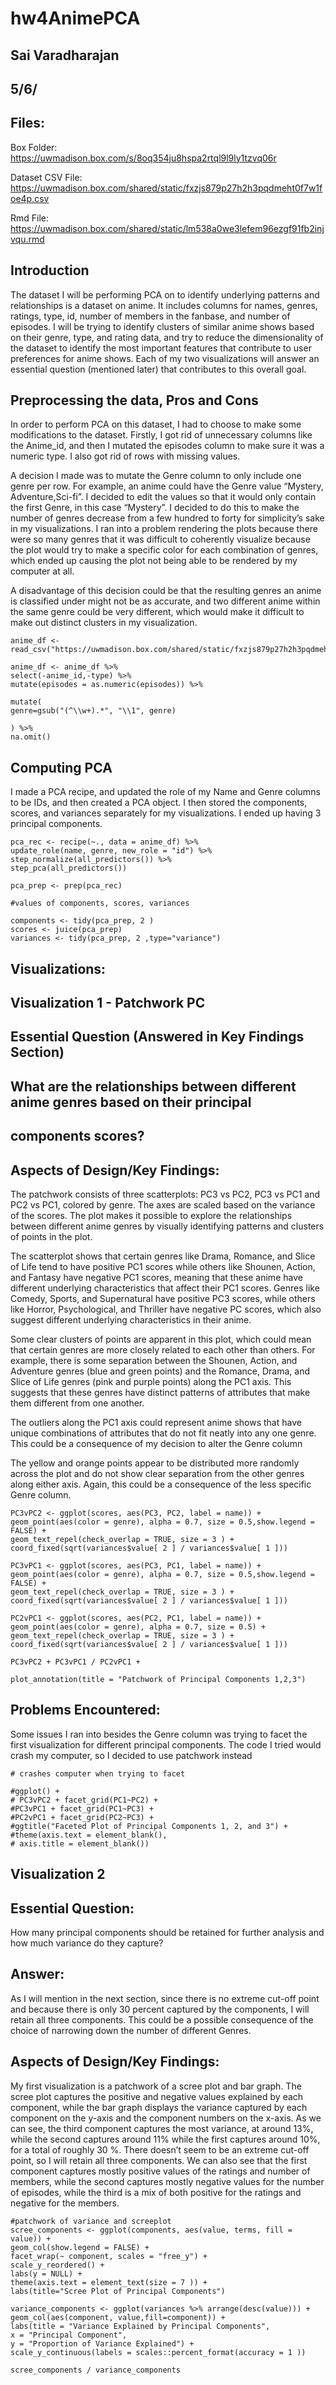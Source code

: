 # hw4AnimePCA

## Sai Varadharajan

## 5/6/

## Files:

Box Folder: https://uwmadison.box.com/s/8oq354ju8hspa2rtql9l9ly1tzvq06r

Dataset CSV File: https://uwmadison.box.com/shared/static/fxzjs879p27h2h3pqdmeht0f7w1foe4p.csv

Rmd File: https://uwmadison.box.com/shared/static/lm538a0we3lefem96ezgf91fb2injvqu.rmd

## Introduction

The dataset I will be performing PCA on to identify underlying patterns and relationships is a dataset on anime. It includes columns for names,
genres, ratings, type, id, number of members in the fanbase, and number of episodes. I will be trying to identify clusters of similar anime shows
based on their genre, type, and rating data, and try to reduce the dimensionality of the dataset to identify the most important features that
contribute to user preferences for anime shows. Each of my two visualizations will answer an essential question (mentioned later) that contributes
to this overall goal.

## Preprocessing the data, Pros and Cons

In order to perform PCA on this dataset, I had to choose to make some modifications to the dataset. Firstly, I got rid of unnecessary columns like
the Anime_id, and then I mutated the episodes column to make sure it was a numeric type. I also got rid of rows with missing values.

A decision I made was to mutate the Genre column to only include one genre per row. For example, an anime could have the Genre value
“Mystery, Adventure,Sci-fi”. I decided to edit the values so that it would only contain the first Genre, in this case “Mystery”. I decided to do this to
make the number of genres decrease from a few hundred to forty for simplicity’s sake in my visualizations. I ran into a problem rendering the plots
because there were so many genres that it was difficult to coherently visualize because the plot would try to make a specific color for each
combination of genres, which ended up causing the plot not being able to be rendered by my computer at all.

A disadvantage of this decision could be that the resulting genres an anime is classified under might not be as accurate, and two different anime
within the same genre could be very different, which would make it difficult to make out distinct clusters in my visualization.

```
anime_df <- read_csv("https://uwmadison.box.com/shared/static/fxzjs879p27h2h3pqdmeht0f7w1foe4p.csv")
```
```
anime_df <- anime_df %>%
select(-anime_id,-type) %>%
mutate(episodes = as.numeric(episodes)) %>%
```
```
mutate(
genre=gsub("(^\\w+).*", "\\1", genre)
```
```
) %>%
na.omit()
```
## Computing PCA

I made a PCA recipe, and updated the role of my Name and Genre columns to be IDs, and then created a PCA object. I then stored the
components, scores, and variances separately for my visualizations. I ended up having 3 principal components.

```
pca_rec <- recipe(~., data = anime_df) %>%
update_role(name, genre, new_role = "id") %>%
step_normalize(all_predictors()) %>%
step_pca(all_predictors())
```
```
pca_prep <- prep(pca_rec)
```
```
#values of components, scores, variances
```
```
components <- tidy(pca_prep, 2 )
scores <- juice(pca_prep)
variances <- tidy(pca_prep, 2 ,type="variance")
```
## Visualizations:

## Visualization 1 - Patchwork PC

## Essential Question (Answered in Key Findings Section)

## What are the relationships between different anime genres based on their principal

## components scores?

## Aspects of Design/Key Findings:

The patchwork consists of three scatterplots: PC3 vs PC2, PC3 vs PC1 and PC2 vs PC1, colored by genre. The axes are scaled based on the
variance of the scores. The plot makes it possible to explore the relationships between different anime genres by visually identifying patterns and
clusters of points in the plot.

The scatterplot shows that certain genres like Drama, Romance, and Slice of Life tend to have positive PC1 scores while others like Shounen,
Action, and Fantasy have negative PC1 scores, meaning that these anime have different underlying characteristics that affect their PC1 scores.
Genres like Comedy, Sports, and Supernatural have positive PC3 scores, while others like Horror, Psychological, and Thriller have negative PC
scores, which also suggest different underlying characteristics in their anime.

Some clear clusters of points are apparent in this plot, which could mean that certain genres are more closely related to each other than others.
For example, there is some separation between the Shounen, Action, and Adventure genres (blue and green points) and the Romance, Drama,
and Slice of Life genres (pink and purple points) along the PC1 axis. This suggests that these genres have distinct patterns of attributes that make
them different from one another.

The outliers along the PC1 axis could represent anime shows that have unique combinations of attributes that do not fit neatly into any one genre.
This could be a consequence of my decision to alter the Genre column

The yellow and orange points appear to be distributed more randomly across the plot and do not show clear separation from the other genres
along either axis. Again, this could be a consequence of the less specific Genre column.

```
PC3vPC2 <- ggplot(scores, aes(PC3, PC2, label = name)) +
geom_point(aes(color = genre), alpha = 0.7, size = 0.5,show.legend = FALSE) +
geom_text_repel(check_overlap = TRUE, size = 3 ) +
coord_fixed(sqrt(variances$value[ 2 ] / variances$value[ 1 ]))
```
```
PC3vPC1 <- ggplot(scores, aes(PC3, PC1, label = name)) +
geom_point(aes(color = genre), alpha = 0.7, size = 0.5,show.legend = FALSE) +
geom_text_repel(check_overlap = TRUE, size = 3 ) +
coord_fixed(sqrt(variances$value[ 2 ] / variances$value[ 1 ]))
```
```
PC2vPC1 <- ggplot(scores, aes(PC2, PC1, label = name)) +
geom_point(aes(color = genre), alpha = 0.7, size = 0.5) +
geom_text_repel(check_overlap = TRUE, size = 3 ) +
coord_fixed(sqrt(variances$value[ 2 ] / variances$value[ 1 ]))
```
```
PC3vPC2 + PC3vPC1 / PC2vPC1 +
```
```
plot_annotation(title = "Patchwork of Principal Components 1,2,3")
```
## Problems Encountered:

Some issues I ran into besides the Genre column was trying to facet the first visualization for different principal components. The code I tried would
crash my computer, so I decided to use patchwork instead

```
# crashes computer when trying to facet
```
```
#ggplot() +
# PC3vPC2 + facet_grid(PC1~PC2) +
#PC3vPC1 + facet_grid(PC1~PC3) +
#PC2vPC1 + facet_grid(PC2~PC3) +
#ggtitle("Faceted Plot of Principal Components 1, 2, and 3") +
#theme(axis.text = element_blank(),
# axis.title = element_blank())
```
## Visualization 2

## Essential Question:

How many principal components should be retained for further analysis and how much variance do they capture?

## Answer:

As I will mention in the next section, since there is no extreme cut-off point and because there is only 30 percent captured by the components, I will
retain all three components. This could be a possible consequence of the choice of narrowing down the number of different Genres.

## Aspects of Design/Key Findings:

My first visualization is a patchwork of a scree plot and bar graph. The scree plot captures the positive and negative values explained by each
component, while the bar graph displays the variance captured by each component on the y-axis and the component numbers on the x-axis. As we
can see, the third component captures the most variance, at around 13%, while the second captures around 11% while the first captures around
10%, for a total of roughly 30 %. There doesn’t seem to be an extreme cut-off point, so I will retain all three components. We can also see that the
first component captures mostly positive values of the ratings and number of members, while the second captures mostly negative values for the
number of episodes, while the third is a mix of both positive for the ratings and negative for the members.

```
#patchwork of variance and screeplot
scree_components <- ggplot(components, aes(value, terms, fill = value)) +
geom_col(show.legend = FALSE) +
facet_wrap(~ component, scales = "free_y") +
scale_y_reordered() +
labs(y = NULL) +
theme(axis.text = element_text(size = 7 )) +
labs(title="Scree Plot of Principal Components")
```
```
variance_components <- ggplot(variances %>% arrange(desc(value))) +
geom_col(aes(component, value,fill=component)) +
labs(title = "Variance Explained by Principal Components",
x = "Principal Component",
y = "Proportion of Variance Explained") +
scale_y_continuous(labels = scales::percent_format(accuracy = 1 ))
```
```
scree_components / variance_components
```


